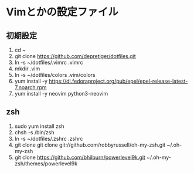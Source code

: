 # Vimとかの設定ファイル
## 初期設定
1. cd ~
2. git clone https://github.com/depretiger/dotfiles.git
3. ln -s ~/dotfiles/.vimrc .vimrc 
4. mkdir .vim
5. ln -s ~/dotfiles/colors .vim/colors
6. yum install -y https://dl.fedoraproject.org/pub/epel/epel-release-latest-7.noarch.rpm
7. yum install -y neovim python3-neovim

## zsh
1. sudo yum install zsh
2. chsh -s /bin/zsh
3. ln -s ~/dotfiles/.zshrc .zshrc
4. git clone git clone git://github.com/robbyrussell/oh-my-zsh.git ~/.oh-my-zsh
5. git clone https://github.com/bhilburn/powerlevel9k.git ~/.oh-my-zsh/themes/powerlevel9k
